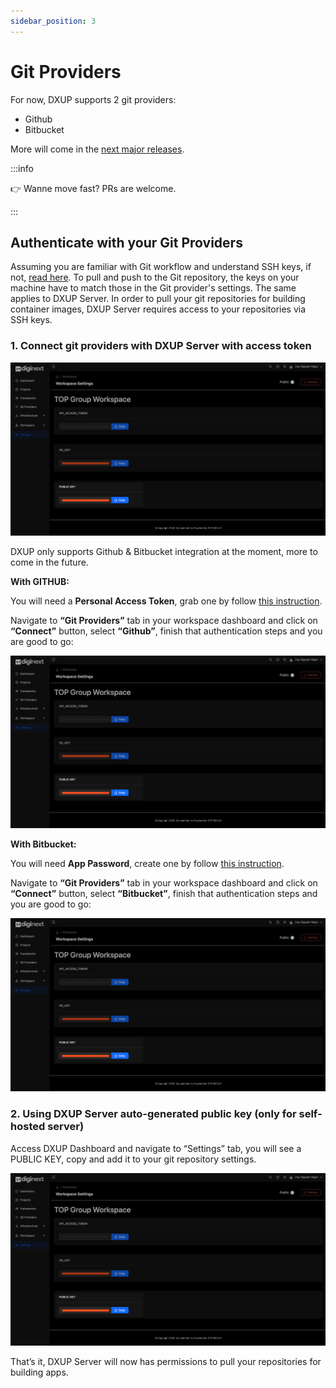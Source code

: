 ```yaml
---
sidebar_position: 3
---
```


# Git Providers

For now, DXUP supports 2 git providers:

- Github
- Bitbucket

More will come in the [next major releases](https://www.notion.so/Roadmap-6a8266c2929c48ad8d4c11c954e9d852?pvs=21). 

:::info

👉 Wanne move fast? PRs are welcome.

:::

## Authenticate with your Git Providers

Assuming you are familiar with Git workflow and understand SSH keys, if not, [read here](https://docs.github.com/en/authentication/connecting-to-github-with-ssh/about-ssh). To pull and push to the Git repository, the keys on your machine have to match those in the Git provider's settings. The same applies to DXUP Server. In order to pull your git repositories for building container images, DXUP Server requires access to your repositories via SSH keys.

### 1. Connect git providers with DXUP Server with access token

![Untitled](./img/Untitled.png)

DXUP only supports Github & Bitbucket integration at the moment, more to come in the future.

**With GITHUB:**

You will need a **Personal Access Token**, grab one by follow [this instruction](https://docs.github.com/en/authentication/keeping-your-account-and-data-secure/managing-your-personal-access-tokens).

Navigate to **“Git Providers”** tab in your workspace dashboard and click on **“Connect”** button, select **“Github”**, finish that authentication steps and you are good to go:

![Untitled](./img/Untitled.png)

**With Bitbucket:**

You will need **App Password**, create one by follow [this instruction](https://support.atlassian.com/bitbucket-cloud/docs/app-passwords/).

Navigate to **“Git Providers”** tab in your workspace dashboard and click on **“Connect”** button, select **“Bitbucket”**, finish that authentication steps and you are good to go:

![Untitled](./img/Untitled.png)

### 2. Using DXUP Server auto-generated public key (only for self-hosted server)

Access DXUP Dashboard and navigate to “Settings” tab, you will see a PUBLIC KEY, copy and add it to your git repository settings.

![Untitled](./img/Untitled.png)

That’s it, DXUP Server will now has permissions to pull your repositories for building apps.